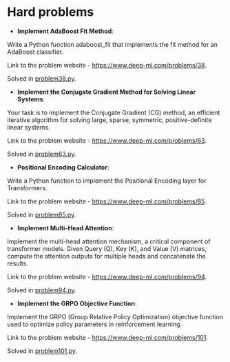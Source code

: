 # Hard problems

* **Implement AdaBoost Fit Method**:

Write a Python function adaboost_fit that implements the fit method for an AdaBoost classifier.

Link to the problem website - https://www.deep-ml.com/problems/38.

Solved in [problem38.py](problem38.py).

* **Implement the Conjugate Gradient Method for Solving Linear Systems**:

Your task is to implement the Conjugate Gradient (CG) method, an efficient iterative algorithm for solving large, sparse, symmetric, positive-definite linear systems.

Link to the problem website - https://www.deep-ml.com/problems/63.

Solved in [problem63.py](problem63.py).

* **Positional Encoding Calculator**:
  
Write a Python function to implement the Positional Encoding layer for Transformers.

Link to the problem website - https://www.deep-ml.com/problems/85.

Solved in [problem85.py](problem85.py).

* **Implement Multi-Head Attention**:
  
Implement the multi-head attention mechanism, a critical component of transformer models. Given Query (Q), Key (K), and Value (V) matrices, compute the attention outputs for multiple heads and concatenate the results.

Link to the problem website - https://www.deep-ml.com/problems/94.

Solved in [problem94.py](problem94.py).

* **Implement the GRPO Objective Function**:
  
Implement the GRPO (Group Relative Policy Optimization) objective function used to optimize policy parameters in reinforcement learning. 

Link to the problem website - https://www.deep-ml.com/problems/101.

Solved in [problem101.py](problem101.py).